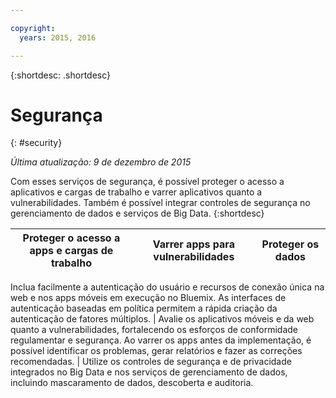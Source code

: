 ```yaml
---

copyright:
  years: 2015, 2016

---
```



{:shortdesc: .shortdesc} 


# Segurança
{: #security}

*Última atualização: 9 de dezembro de 2015*

Com esses serviços de segurança, é possível proteger o acesso a aplicativos e cargas de trabalho e varrer aplicativos quanto a vulnerabilidades. Também é possível integrar controles de segurança no gerenciamento de dados e serviços de Big Data. 
{:shortdesc}


Proteger o acesso a apps e cargas de trabalho | Varrer apps para vulnerabilidades | Proteger os dados
---- | ---- | ----
Inclua facilmente a autenticação do usuário e recursos de conexão única na web e nos apps móveis
em execução no Bluemix. As interfaces de autenticação baseadas em política permitem a rápida criação da autenticação de fatores múltiplos. | Avalie os aplicativos móveis e da web quanto a vulnerabilidades, fortalecendo
os esforços de conformidade regulamentar e segurança. Ao varrer os apps antes da implementação, é possível
identificar os problemas, gerar relatórios e fazer as correções recomendadas. | Utilize os controles de segurança e de privacidade integrados no Big Data e nos serviços de gerenciamento de dados, incluindo mascaramento de dados, descoberta e auditoria.
